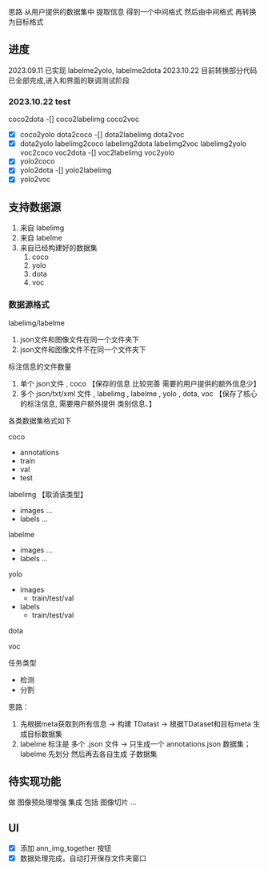 思路
从用户提供的数据集中 提取信息 得到一个中间格式
然后由中间格式 再转换为目标格式

## 进度
2023.09.11 已实现 labelme2yolo, labelme2dota
2023.10.22 目前转换部分代码已全部完成,进入和界面的联调测试阶段

### 2023.10.22 test
coco2dota
-[] coco2labelimg
coco2voc
-[x] coco2yolo
dota2coco
-[] dota2labelimg
dota2voc
-[x] dota2yolo
labelimg2coco
labelimg2dota
labelimg2voc
labelimg2yolo
voc2coco
voc2dota
-[] voc2labelimg
voc2yolo
-[x] yolo2coco
-[x] yolo2dota
-[] yolo2labelimg
-[x] yolo2voc

## 支持数据源
1. 来自 labelimg 
2. 来自 labelme
3. 来自已经构建好的数据集
    1. coco
    2. yolo
    3. dota
    4. voc

### 数据源格式
labelimg/labelme
1. json文件和图像文件在同一个文件夹下
2. json文件和图像文件不在同一个文件夹下

标注信息的文件数量
1. 单个 json文件 , coco 【保存的信息 比较完善 需要的用户提供的额外信息少】
2. 多个 json/txt/xml 文件 , labelimg , labelme , yolo , dota, voc 【保存了核心的标注信息, 需要用户额外提供 类别信息、】

各类数据集格式如下

coco
- annotations
- train
- val
- test

labelimg 【取消该类型】
- images ...
- labels ...

labelme
- images ...
- labels ...


yolo
- images
  - train/test/val
- labels
  - train/test/val

dota

voc

任务类型
- 检测
- 分割

思路：
1. 先根据meta获取到所有信息 -> 构建 TDatast -> 根据TDataset和目标meta 生成目标数据集
2. labelme 标注是 多个 .json 文件 -> 只生成一个 annotations.json  数据集；
   labelme 先划分 然后再去各自生成 子数据集


## 待实现功能
做 图像预处理增强 集成 包括 图像切片 ...

## UI
-[x] 添加 ann_img_together 按钮 
-[x] 数据处理完成，自动打开保存文件夹窗口
